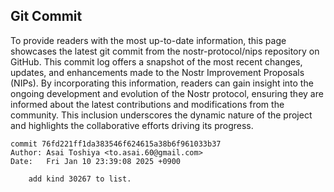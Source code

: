 ## Git Commit
To provide readers with the most up-to-date information, this page showcases the latest git commit from the nostr-protocol/nips repository on GitHub. This commit log offers a snapshot of the most recent changes, updates, and enhancements made to the Nostr Improvement Proposals (NIPs). By incorporating this information, readers can gain insight into the ongoing development and evolution of the Nostr protocol, ensuring they are informed about the latest contributions and modifications from the community. This inclusion underscores the dynamic nature of the project and highlights the collaborative efforts driving its progress.

```shell
commit 76fd221ff1da383546f624615a38b6f961033b37
Author: Asai Toshiya <to.asai.60@gmail.com>
Date:   Fri Jan 10 23:39:08 2025 +0900

    add kind 30267 to list.
```
